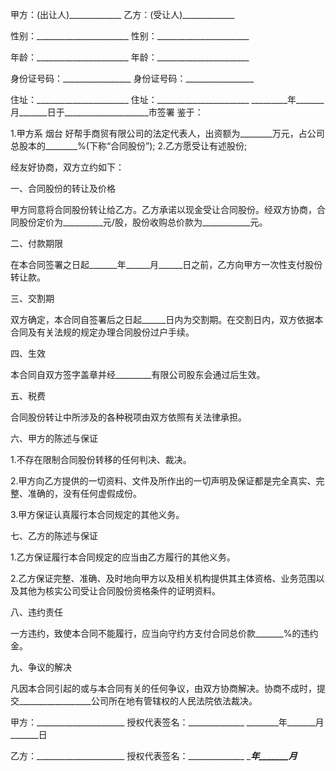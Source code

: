
 


甲方：(出让人)_____________ 乙方：(受让人)_____________


性别：_______________________ 性别：_______________________


年龄：_______________________ 年龄：_______________________


身份证号码：_________________ 身份证号码：_________________


住址：_______________________ 住址：_______________________ _________年_______月_______日于_____________________市签署 鉴于：


1.甲方系
烟台
好帮手商贸有限公司的法定代表人，出资额为________万元，占公司总股本的________%(下称“合同股份”); 2.乙方愿受让有述股份;


经友好协商，双方立约如下：


一、合同股份的转让及价格


甲方同意将合同股份转让给乙方。乙方承诺以现金受让合同股份。经双方协商，合同股份定价为__________元/股，股份收购总价款为____________元。


二、付款期限


在本合同签署之日起_______年______月______日之前，乙方向甲方一次性支付股份转让款。


三、交割期


双方确定，本合同自签署后之日起______日内为交割期。在交割日内，双方依据本合同及有关法规的规定办理合同股份过户手续。


四、生效


本合同自双方签字盖章并经_________有限公司股东会通过后生效。


五、税费


合同股份转让中所涉及的各种税项由双方依照有关法律承担。


六、甲方的陈述与保证


1.不存在限制合同股份转移的任何判决、裁决。


2.甲方向乙方提供的一切资料、文件及所作出的一切声明及保证都是完全真实、完整、准确的，没有任何虚假成份。


3.甲方保证认真履行本合同规定的其他义务。


七、乙方的陈述与保证


1.乙方保证履行本合同规定的应当由乙方履行的其他义务。


2.乙方保证完整、准确、及时地向甲方以及相关机构提供其主体资格、业务范围以及其他为核实公司受让合同股份资格条件的证明资料。


八、违约责任


一方违约，致使本合同不能履行，应当向守约方支付合同总价款_______%的违约金。


九、争议的解决


凡因本合同引起的或与本合同有关的任何争议，由双方协商解决。协商不成时，提交__________________公司所在地有管辖权的人民法院依法裁决。


甲方：______________________ 授权代表签名：______________ ________年_______月_______日


乙方：______________________ 授权代表签名：______________ ________年_______月_______
 


 

 
 
 
 
 
  


  
 

  


  


  
 
 
 
 

